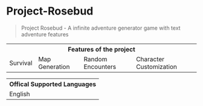 # Project-Rosebud
> Project Rosebud - A infinite adventure generator game with text adventure features

<table>
<tr><th colspan=4>Features of the project</tr>
<tr>
	<td><a>Survival</a></td>
	<td><a>Map Generation</a></td>
	<td><a>Random Encounters</a></td>
	<td><a>Character Customization</a></td>
</tr>
</table>


<table>
<tr><th colspan=4>Offical Supported Languages</tr>
<tr>
	<td><a>English</a></td>
	<td><a></a></td>
	<td><a></a></td>
	<td><a></a></td>
</tr>
</table>
